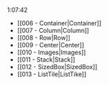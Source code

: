 1:07:42
- [[006 - Container|Container]]
- [[007 - Column|Column]]
- [[008 - Row|Row]]
- [[009 - Center|Center]]
- [[010 - Images|Images]]
- [[011 - Stack|Stack]]
- [[012 - SizedBox|SizedBox]]
- [[013 - ListTile|ListTike]]